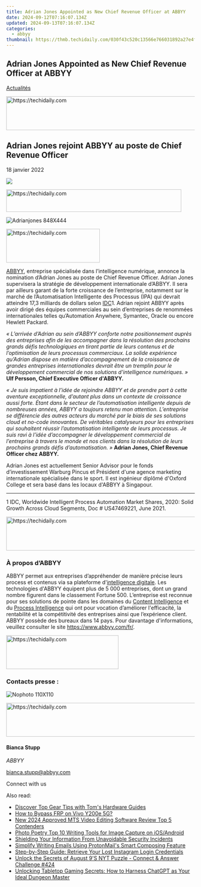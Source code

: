 ```yaml
---
title: Adrian Jones Appointed as New Chief Revenue Officer at ABBYY
date: 2024-09-12T07:16:07.134Z
updated: 2024-09-13T07:16:07.134Z
categories:
  - abbyy
thumbnail: https://thmb.techidaily.com/030f43c520c13566e766031892a27e4f35e056dc768bf0f9b9c3aff2261e980f.jpg
---
```


## Adrian Jones Appointed as New Chief Revenue Officer at ABBYY

[Actualités](https://tools.techidaily.com/abbyy/products/)

<!-- affiliate ads begin -->
<a href="https://ephamedtechinc.pxf.io/c/5597632/2120864/26400?prodsku=Mercury" target="_top" id="2120864">
  <img src="//a.impactradius-go.com/display-ad/26400-2120864" border="0" alt="https://techidaily.com" width="728" height="90"/>
</a>
<img height="0" width="0" src="https://ephamedtechinc.pxf.io/i/5597632/2120864/26400?prodsku=Mercury" style="position:absolute;visibility:hidden;" border="0" />
<!-- affiliate ads end -->

## Adrian Jones rejoint ABBYY au poste de Chief Revenue Officer

18 janvier 2022

![](https://content.abbyy.com/-/media/project/abbyy/abbyy/branchtemplates/shutterstock_1272462163_1296-x-729.jpg?h=729&iar=0&w=1296)

<!-- affiliate ads begin -->
<a href="https://aligracehair.sjv.io/c/5597632/2115936/19272" target="_top" id="2115936">
  <img src="//a.impactradius-go.com/display-ad/19272-2115936" border="0" alt="https://techidaily.com" width="468" height="60"/>
</a>
<img height="0" width="0" src="https://aligracehair.sjv.io/i/5597632/2115936/19272" style="position:absolute;visibility:hidden;" border="0" />
<!-- affiliate ads end -->

![Adrianjones 848X444](https://static2.abbyy.com/abbyycommedia/35091/adrianjones-848x444.jpg) 

<!-- affiliate ads begin -->
<a href="https://aligracehair.sjv.io/c/5597632/2135354/19272" target="_top" id="2135354">
  <img src="//a.impactradius-go.com/display-ad/19272-2135354" border="0" alt="https://techidaily.com" width="250" height="90"/>
</a>
<img height="0" width="0" src="https://aligracehair.sjv.io/i/5597632/2135354/19272" style="position:absolute;visibility:hidden;" border="0" />
<!-- affiliate ads end -->

[ABBYY](https://tools.techidaily.com/abbyy/products/), entreprise spécialisée dans l’intelligence numérique, annonce la nomination d’Adrian Jones au poste de Chief Revenue Officer. Adrian Jones supervisera la stratégie de développement internationale d’ABBYY. Il sera par ailleurs garant de la forte croissance de l’entreprise, notamment sur le marché de l’Automatisation Intelligente des Processus (IPA) qui devrait atteindre 17,3 milliards de dollars selon [IDC](https://www.idc.com/getdoc.jsp?containerId=US47469221)1. Adrian rejoint ABBYY après avoir dirigé des équipes commerciales au sein d’entreprises de renommées internationales telles qu’Automation Anywhere, Symantec, Oracle ou encore Hewlett Packard.

_« L’arrivée d’Adrian au sein d’ABBYY conforte notre positionnement auprès des entreprises afin de les accompagner dans la résolution des prochains grands défis technologiques en tirant partie de leurs contenus et de l’optimisation de leurs processus commerciaux. La solide expérience qu’Adrian dispose en matière d’accompagnement de la croissance de grandes entreprises internationales devrait être un tremplin pour le développement commercial de nos solutions d’intelligence numériques. »_ **Ulf Persson, Chief Executive Officer d'ABBYY.**

_« Je suis impatient à l’idée de rejoindre ABBYY et de prendre part à cette aventure exceptionnelle, d’autant plus dans un contexte de croissance aussi forte. Étant dans le secteur de l’automatisation intelligente depuis de nombreuses années, ABBYY a toujours retenu mon attention. L’entreprise se différencie des autres acteurs du marché par le biais de ses solutions cloud et no-code innovantes. De véritables catalyseurs pour les entreprises qui souhaitent réussir l’automatisation intelligente de leurs processus. Je suis ravi à l’idée d’accompagner le développement commercial de l’entreprise à travers le monde et nos clients dans la résolution de leurs prochains grands défis d’automatisation. »_ **Adrian Jones, Chief Revenue Officer chez ABBYY.**

Adrian Jones est actuellement Senior Advisor pour le fonds d’investissement Warburg Pincus et Président d'une agence marketing internationale spécialisée dans le sport. Il est ingénieur diplômé d'Oxford College et sera basé dans les locaux d'ABBYY à Singapour.

---

1 IDC, Worldwide Intelligent Process Automation Market Shares, 2020: Solid Growth Across Cloud Segments, Doc # US47469221, June 2021.

<!-- affiliate ads begin -->
<a href="https://review-au.sjv.io/c/5597632/2135315/14409" target="_top" id="2135315">
  <img src="//a.impactradius-go.com/display-ad/14409-2135315" border="0" alt="https://techidaily.com" width="728" height="90"/>
</a>
<img height="0" width="0" src="https://review-au.sjv.io/i/5597632/2135315/14409" style="position:absolute;visibility:hidden;" border="0" />
<!-- affiliate ads end -->

### À propos d’ABBYY

ABBYY permet aux entreprises d’appréhender de manière précise leurs process et contenus via sa plateforme d'[intelligence digitale](https://tools.techidaily.com/abbyy/products/). Les technologies d'ABBYY équipent plus de 5 000 entreprises, dont un grand nombre figurent dans le classement Fortune 500\. L’entreprise est reconnue pour ses solutions de pointe dans les domaines du [Content Intelligence](https://tools.techidaily.com/abbyy/products/) et du [Process Intelligence](https://tools.techidaily.com/abbyy/products/) qui ont pour vocation d’améliorer l'efficacité, la rentabilité et la compétitivité des entreprises ainsi que l’expérience client. ABBYY possède des bureaux dans 14 pays. Pour davantage d'informations, veuillez consulter le site <https://www.abbyy.com/fr/>.

<!-- affiliate ads begin -->
<a href="https://25home.pxf.io/c/5597632/2123477/16836" target="_top" id="2123477">
  <img src="//a.impactradius-go.com/display-ad/16836-2123477" border="0" alt="https://techidaily.com" width="300" height="90"/>
</a>
<img height="0" width="0" src="https://25home.pxf.io/i/5597632/2123477/16836" style="position:absolute;visibility:hidden;" border="0" />
<!-- affiliate ads end -->

### Contacts presse :

![Nophoto 110X110](https://static4.abbyy.com/abbyycommedia/34370/nophoto-110x110.png)

<!-- affiliate ads begin -->
<a href="https://ephamedtechinc.pxf.io/c/5597632/2137204/26400" target="_top" id="2137204">
  <img src="//a.impactradius-go.com/display-ad/26400-2137204" border="0" alt="https://techidaily.com" width="728" height="90"/>
</a>
<img height="0" width="0" src="https://ephamedtechinc.pxf.io/i/5597632/2137204/26400" style="position:absolute;visibility:hidden;" border="0" />
<!-- affiliate ads end -->

#### Bianca Stupp

_ABBYY_

[bianca.stupp@abbyy.com](https://tools.techidaily.com/abbyy/products/)

Connect with us

<ins class="adsbygoogle"
     style="display:block"
     data-ad-format="autorelaxed"
     data-ad-client="ca-pub-7571918770474297"
     data-ad-slot="1223367746"></ins>

<ins class="adsbygoogle"
     style="display:block"
     data-ad-client="ca-pub-7571918770474297"
     data-ad-slot="8358498916"
     data-ad-format="auto"
     data-full-width-responsive="true"></ins>

<span class="atpl-alsoreadstyle">Also read:</span>
<div><ul>
<li><a href="https://hardware-help.techidaily.com/discover-top-gear-tips-with-toms-hardware-guides/"><u>Discover Top Gear Tips with Tom's Hardware Guides</u></a></li>
<li><a href="https://bypass-frp.techidaily.com/how-to-bypass-frp-on-vivo-y200e-5g-by-drfone-android/"><u>How to Bypass FRP on Vivo Y200e 5G?</u></a></li>
<li><a href="https://smart-video-editing.techidaily.com/new-2024-approved-mts-video-editing-software-review-top-5-contenders/"><u>New 2024 Approved MTS Video Editing Software Review Top 5 Contenders</u></a></li>
<li><a href="https://extra-hints.techidaily.com/photo-poetry-top-10-writing-tools-for-image-capture-on-iosandroid/"><u>Photo Poetry Top 10 Writing Tools for Image Capture on iOS/Android</u></a></li>
<li><a href="https://some-tips.techidaily.com/shielding-your-information-from-unavoidable-security-incidents/"><u>Shielding Your Information From Unavoidable Security Incidents</u></a></li>
<li><a href="https://some-tips.techidaily.com/simplify-writing-emails-using-protonmails-smart-composing-feature/"><u>Simplify Writing Emails Using ProtonMail's Smart Composing Feature</u></a></li>
<li><a href="https://some-tips.techidaily.com/step-by-step-guide-retrieve-your-lost-instagram-login-credentials/"><u>Step-by-Step Guide: Retrieve Your Lost Instagram Login Credentials</u></a></li>
<li><a href="https://some-tips.techidaily.com/unlock-the-secrets-of-august-9s-nyt-puzzle-connect-and-answer-challenge-424/"><u>Unlock the Secrets of August 9'S NYT Puzzle - Connect & Answer Challenge #424</u></a></li>
<li><a href="https://tech-revival.techidaily.com/unlocking-tabletop-gaming-secrets-how-to-harness-chatgpt-as-your-ideal-dungeon-master/"><u>Unlocking Tabletop Gaming Secrets: How to Harness ChatGPT as Your Ideal Dungeon Master</u></a></li>
</ul></div>

